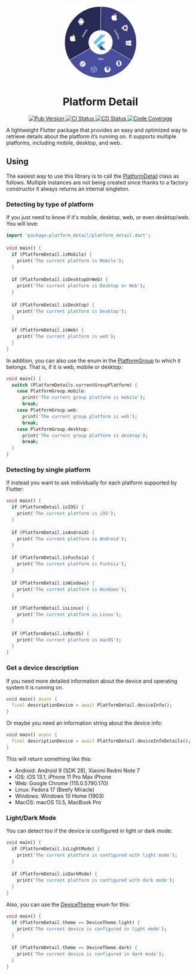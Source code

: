 <p align="center">
  <a href="https://pub.dev/packages/platform_detail">
    <img src="https://raw.githubusercontent.com/vicajilau/platform_detail/main/.github/assets/platform_detail.png" height="200" alt="Platform Detail Logo">
  </a>
  <h1 align="center">Platform Detail</h1>
</p>

<p align="center">
  <a href="https://pub.dev/packages/platform_detail">
    <img src="https://img.shields.io/pub/v/platform_detail?label=pub.dev&labelColor=333940&logo=dart" alt="Pub Version">
  </a>
  <a href="https://github.com/vicajilau/platform_detail/actions/workflows/dart_analyze_unit_test.yml">
    <img src="https://img.shields.io/github/actions/workflow/status/vicajilau/platform_detail/dart_analyze_unit_test.yml?branch=main&label=CI&labelColor=333940&logo=github" alt="CI Status">
  </a>
  <a href="https://github.com/vicajilau/platform_detail/actions/workflows/publish_pub_dev.yml">
    <img src="https://img.shields.io/github/actions/workflow/status/vicajilau/platform_detail/publish_pub_dev.yml?branch=main&label=CD&labelColor=333940&logo=github" alt="CD Status">
  </a>
  <a href="https://codecov.io/gh/vicajilau/pdf_combiner">
    <img src="https://img.shields.io/codecov/c/github/vicajilau/platform_detail?logo=codecov&logoColor=fff&labelColor=333940" alt="Code Coverage">
  </a>
</p>

A lightweight Flutter package that provides an easy and optimized way to retrieve details about the platform it’s running on. 
It supports multiple platforms, including mobile, desktop, and web.

## Using

The easiest way to use this library is to call the [PlatformDetail][] class as follows. 
Multiple instances are not being created since thanks to a factory constructor it always 
returns an internal singleton.

### Detecting by type of platform
If you just need to know if it's mobile, desktop, web, or even desktop/web. You will love:

```dart
import 'package:platform_detail/platform_detail.dart';

void main() {
  if (PlatformDetail.isMobile) {
    print('The current platform is Mobile');
  }

  if (PlatformDetail.isDesktopOrWeb) {
    print('The current platform is Desktop or Web');
  }

  if (PlatformDetail.isDesktop) {
    print('The current platform is Desktop');
  }

  if (PlatformDetail.isWeb) {
    print('The current platform is web');
  }
}
```

In addition, you can also use the enum in the [PlatformGroup][] to which it belongs. That is, if it is web, mobile or desktop:

```dart
void main() {
  switch (PlatformDetails.currentGroupPlatform) {
    case PlatformGroup.mobile:
      print('The current group platform is mobile');
      break;
    case PlatformGroup.web:
      print('The current group platform is web');
      break;
    case PlatformGroup.desktop:
      print('The current group platform is desktop');
      break;
  }
}
```

### Detecting by single platform
If instead you want to ask individually for each platform supported by Flutter:

```dart
void main() {
  if (PlatformDetail.isIOS) {
    print('The current platform is iOS');
  }

  if (PlatformDetail.isAndroid) {
    print('The current platform is Android');
  }

  if (PlatformDetail.isFuchsia) {
    print('The current platform is Fuchsia');
  }

  if (PlatformDetail.isWindows) {
    print('The current platform is Windows');
  }

  if (PlatformDetail.isLinux) {
    print('The current platform is Linux');
  }

  if (PlatformDetail.isMacOS) {
    print('The current platform is macOS');
  }
}
```


### Get a device description
If you need more detailed information about the device and operating system it is running on.
```dart
void main() async {
  final descriptionDevice = await PlatformDetail.deviceInfo();
}
```
Or maybe you need an information string about the device info:
```dart
void main() async {
  final descriptionDevice = await PlatformDetail.deviceInfoDetails();
}
```
This will return something like this:
- Android: Android 9 (SDK 28), Xiaomi Redmi Note 7
- iOS: iOS 13.1, iPhone 11 Pro Max iPhone
- Web: Google Chrome (115.0.5790.170)
- Linux: Fedora 17 (Beefy Miracle)
- Windows: Windows 10 Home (1903)
- MacOS: macOS 13.5, MacBook Pro

### Light/Dark Mode
You can detect too if the device is configured in light or dark mode:

```dart
void main() {
  if (PlatformDetail.isLightMode) {
    print('The current platform is configured with light mode');
  }

  if (PlatformDetail.isDarkMode) {
    print('The current platform is configured with dark mode');
  }
}
```

Also, you can use the [DeviceTheme][] enum for this:

```dart
void main() {
  if (PlatformDetail.theme == DeviceTheme.light) {
    print('The current device is configured in light mode');
  }

  if (PlatformDetail.theme == DeviceTheme.dark) {
    print('The current device is configured in dark mode');
  }
}
```

[PlatformDetail]: https://github.com/vicajilau/platform_detail/blob/master/lib/src/platform_detail.dart
[PlatformGroup]: https://github.com/vicajilau/platform_detail/blob/master/lib/src/platform_detail.dart
[DeviceTheme]: https://github.com/vicajilau/platform_detail/blob/master/lib/src/platform_detail.dart